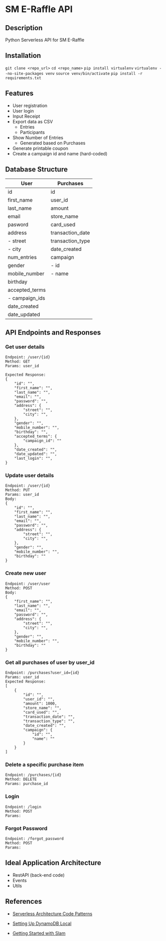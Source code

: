 # SM E-Raffle API


## Description
Python Serverless API for SM E-Raffle

## Installation

`git clone <repo_url>`
`cd <repo_name>`
`pip install virtualenv`
`virtualenv --no-site-packages venv`
`source venv/bin/activate`
`pip install -r requirements.txt`



## Features
- User registration
- User login
- Input Receipt
- Export data as CSV
    - Entries
    - Participants
- Show Number of Entries
    - Generated based on Purchases
- Generate printable coupon
- Create a campaign id and name (hard-coded)

## Database Structure
| User              | Purchases         |
|-------------------|-------------------|
| id                | id                |
| first_name        | user_id           |
| last_name         | amount            |
| email             | store_name        |
| pasword           | card_used         |
| address           | transaction_date  |
|  - street         | transaction_type  |
|  - city           | date_created      |
| num_entries       | campaign          |
| gender            |  - id             |
| mobile_number     |  - name           |
| birthday          |                   |
| accepted_terms    |                   |
|  - campaign_ids   |                   |
| date_created      |                   |
| date_updated      |                   |


## API Endpoints and Responses


### Get user details

```
Endpoint: /user/{id}
Method: GET
Params: user_id

Expected Response:
{
    "id": "",
    "first_name": "",
    "last_name": "",
    "email": "",
    "password": "",
    "address": {
        "street": "",
        "city": "",
    },
    "gender": "",
    "mobile_number": "",
    "birthday": "",
    "accepted_terms": {
        "campaign_id": ""
    },
    "date_created": "",
    "date_updated": "",
    "last_login": "",
}
```

### Update user details

```
Endpoint: /user/{id}
Method: PUT
Params: user_id
Body:
{
    "id": "",
    "first_name": "",
    "last_name": "",
    "email": "",
    "password": "",
    "address": {
        "street": "",
        "city": "",
    },
    "gender": "",
    "mobile_number": "",
    "birthday": ""
}
```

### Create new user

```
Endpoint: /user/user
Method: POST
Body:
{
    "first_name": "",
    "last_name": "",
    "email": "",
    "password": "",
    "address": {
        "street": "",
        "city": "",
    },
    "gender": "",
    "mobile_number": "",
    "birthday": ""
}
```

### Get all purchases of user by user_id

```
Endpoint: /purchases?user_id={id}
Params: user_id
Expected Response:
[
    {
        "id": "",
        "user_id": "",
        "amount": 1000,
        "store_name": "",
        "card_used": "",
        "transaction_date": "",
        "transaction_type": "",
        "date_created": "",
        "campaign": {
            "id": "",
            "name": ""
        }
    }
]
```

### Delete a specific purchase item

```
Endpoint: /purchases/{id}
Method: DELETE
Params: purchase_id
```

### Login

```
Endpoint: /login
Method: POST
Params:
```

### Forgot Password

```
Endpoint: /forgot_password
Method: POST
Params:
```

## Ideal Application Architecture
- RestAPI (back-end code)
- Events
- Utils


## References
- [Serverless Architecture Code Patterns](https://serverless.com/blog/serverless-architecture-code-patterns/)
- [Setting Up DynamoDB Local](http://docs.aws.amazon.com/amazondynamodb/latest/developerguide/DynamoDBLocal.html)

- [Getting Started with Slam](http://slam-python.readthedocs.io/en/latest/tutorial.html)
